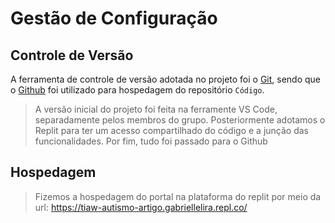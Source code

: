 # Gestão de Configuração

## Controle de Versão

A ferramenta de controle de versão adotada no projeto foi o
[Git](https://git-scm.com/), sendo que o [Github](https://github.com/ICEI-PUC-Minas-PPLCC-TI/tiaw-ppl-cc-m-20212-comunicacao-com-criancas-autistas/tree/master/Codigo)
foi utilizado para hospedagem do repositório `Código`.

> A versão inicial do projeto foi feita na ferramente VS Code, separadamente pelos membros do grupo. Posteriormente adotamos
> o Replit para ter um acesso compartilhado do código e a junção das funcionalidades. Por fim, tudo foi passado para o Github

## Hospedagem

> Fizemos a hospedagem do portal na plataforma do replit por meio da url: https://tiaw-autismo-artigo.gabriellelira.repl.co/ 
 
